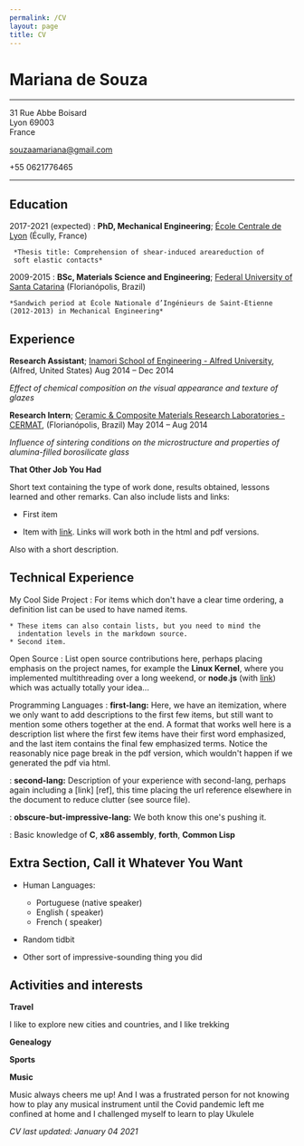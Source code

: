 ```yaml
---
permalink: /CV
layout: page
title: CV
---
```


Mariana de Souza 
============

----------------------------
31 Rue Abbe Boisard         
Lyon 69003                         
France 

souzaamariana@gmail.com

+55 0621776465

----------------------------

Education
---------

2017-2021 (expected)
:   **PhD, Mechanical Engineering**; 
[École Centrale de Lyon](https://www.ec-lyon.fr/en) (Écully, France)

     *Thesis title: Comprehension of shear-induced areareduction of 
     soft elastic contacts*

2009-2015
:   **BSc, Materials Science and Engineering**;
[Federal University of Santa Catarina](https://en.ufsc.br/) (Florianópolis, Brazil)

    *Sandwich period at École Nationale d’Ingénieurs de Saint-Etienne (2012-2013) in Mechanical Engineering*

Experience
----------

**Research Assistant**;
[Inamori School of Engineering - Alfred University](https://www.alfred.edu/academics/colleges-schools/engineering/index.cfm), (Alfred, United States)
Aug 2014 – Dec 2014
 
*Effect of chemical composition on the visual appearance and texture of glazes*

**Research Intern**;
[Ceramic & Composite Materials Research Laboratories - CERMAT](http://cermat.ufsc.br/), (Florianópolis, Brazil)
May 2014 – Aug 2014
 
*Influence of sintering conditions on the microstructure and properties of alumina-filled
borosilicate glass*

**That Other Job You Had**

Short text containing the type of work done, results obtained,
lessons learned and other remarks. Can also include lists and
links:

* First item

* Item with [link](http://www.example.com). Links will work both in
  the html and pdf versions.

Also with a short description.

Technical Experience
--------------------

My Cool Side Project
:   For items which don't have a clear time ordering, a definition
    list can be used to have named items.

    * These items can also contain lists, but you need to mind the
      indentation levels in the markdown source.
    * Second item.

Open Source
:   List open source contributions here, perhaps placing emphasis on
    the project names, for example the **Linux Kernel**, where you
    implemented multithreading over a long weekend, or **node.js**
    (with [link](http://nodejs.org)) which was actually totally
    your idea...

Programming Languages
:   **first-lang:** Here, we have an itemization, where we only want
    to add descriptions to the first few items, but still want to
    mention some others together at the end. A format that works well
    here is a description list where the first few items have their
    first word emphasized, and the last item contains the final few
    emphasized terms. Notice the reasonably nice page break in the pdf
    version, which wouldn't happen if we generated the pdf via html.

:   **second-lang:** Description of your experience with second-lang,
    perhaps again including a [link] [ref], this time placing the url
    reference elsewhere in the document to reduce clutter (see source
    file). 

:   **obscure-but-impressive-lang:** We both know this one's pushing
    it.

:   Basic knowledge of **C**, **x86 assembly**, **forth**, **Common Lisp**

Extra Section, Call it Whatever You Want
----------------------------------------

* Human Languages:

     * Portuguese (native speaker)
     * English ( speaker)
     * French ( speaker)

* Random tidbit

* Other sort of impressive-sounding thing you did

Activities and interests
----------------------------------------
**Travel**

I like to explore new cities and countries, and I like trekking

**Genealogy**

**Sports**

**Music**

Music always cheers me up! 
And I was a frustrated person for not knowing how to play any musical instrument until the Covid pandemic left me confined at home and I challenged myself to learn to play Ukulele


*CV last updated: January 04 2021*
